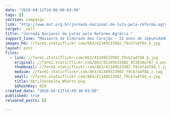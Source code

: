```yaml
---
date: "2018-04-11T14:06:00-03:00"
tags: []
section: campaign
link: "http://www.mst.org.br/jornada-nacional-de-luta-pela-reforma-agraria-2018/"
target: _self
title: "Jornada Nacional de Lutas pela Reforma Agrária "
support_line: "Massacre de Eldorado dos Carajás - 22 anos de impunidade: Reforma Agrária e Lula Livre já!"
images_hd: //farm1.staticflickr.com/863/41349533982_f9cb7a4f84_b.jpg
layout: post
files:
  - link: //farm1.staticflickr.com/863/41349533982_f9cb7a4f84_b.jpg
    original: //farm1.staticflickr.com/863/41349533982_453838a787_o.png
    thumbnail: //farm1.staticflickr.com/863/41349533982_f9cb7a4f84_t.jpg
    medium: //farm1.staticflickr.com/863/41349533982_f9cb7a4f84_z.jpg
    small: //farm1.staticflickr.com/863/41349533982_f9cb7a4f84_n.jpg
    title: AbrilVermelho_Whatts.png
    $$hashKey: 0IO
created_date: "2018-04-11T14:49:38-03:00"
published: true
releated_posts: []

---
```

